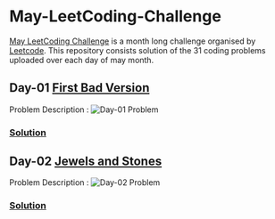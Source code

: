 # May-LeetCoding-Challenge
[May LeetCoding Challenge](https://leetcode.com/explore/challenge/card/may-leetcoding-challenge/) is a month long challenge organised by [Leetcode](https://leetcode.com/). This repository consists solution of the 31 coding problems uploaded over each day of may month.

## Day-01 [First Bad Version](https://leetcode.com/explore/challenge/card/may-leetcoding-challenge/534/week-1-may-1st-may-7th/3316/)
Problem Description :
![Day-01 Problem](../assets/Day-01.png?raw=true)
### [Solution](https://github.com/yashrt/May-LeetCoding-Challenge/blob/master/Day-01.cpp)

## Day-02 [Jewels and Stones](https://leetcode.com/explore/challenge/card/may-leetcoding-challenge/534/week-1-may-1st-may-7th/3317/)
Problem Description :
![Day-02 Problem](../assets/Day-02.png?raw=true)
### [Solution](https://github.com/yashrt/May-LeetCoding-Challenge/blob/master/Day-02.cpp)
  
